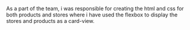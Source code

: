 As a part of the team, i was responsible for creating the html and css for both products and stores where i have used the flexbox to display the stores and products as a card-view.